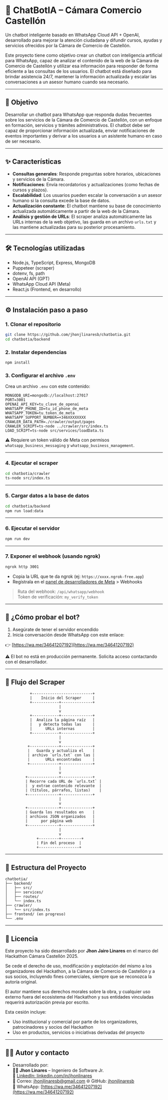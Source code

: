 # 🤖 ChatBotIA – Cámara Comercio Castellón

Un chatbot inteligente basado en WhatsApp Cloud API + OpenAI, desarrollado para mejorar la atención ciudadana y difundir cursos, ayudas y servicios ofrecidos por la Cámara de Comercio de Castellón.

Este proyecto tiene como objetivo crear un chatbot con inteligencia artificial para WhatsApp, capaz de analizar el contenido de la web de la Cámara de Comercio de Castellón y utilizar esa información para responder de forma eficiente a las consultas de los usuarios. El chatbot está diseñado para brindar asistencia 24/7, mantener la información actualizada y escalar las conversaciones a un asesor humano cuando sea necesario.

---

## 🧠 Objetivo

Desarrollar un chatbot para WhatsApp que responda dudas frecuentes sobre los servicios de la Cámara de Comercio de Castellón, con un enfoque en formación, servicios y trámites administrativos. El chatbot debe ser capaz de proporcionar información actualizada, enviar notificaciones de eventos importantes y derivar a los usuarios a un asistente humano en caso de ser necesario.

---

## ✨ Características

* **Consultas generales**: Responde preguntas sobre horarios, ubicaciones y servicios de la Cámara.
* **Notificaciones**: Envía recordatorios y actualizaciones (como fechas de cursos y plazos).
* **Escalabilidad**: Los usuarios pueden escalar la conversación a un asesor humano si la consulta excede la base de datos.
* **Actualización constante**: El chatbot mantiene su base de conocimiento actualizada automáticamente a partir de la web de la Cámara.
* **Análisis y gestión de URLs**: El scraper analiza automáticamente las URLs internas de la web objetivo, las guarda en un archivo `urls.txt` y las mantiene actualizadas para su posterior procesamiento.

---

## 🛠️ Tecnologías utilizadas

* Node.js, TypeScript, Express, MongoDB
* Puppeteer (scraper)
* dotenv, fs, path
* OpenAI API (GPT)
* WhatsApp Cloud API (Meta)
* React.js (Frontend, en desarrollo)

---

## ⚙️ Instalación paso a paso

### 1. Clonar el repositorio

```bash
git clone https://github.com/jhonjlinaresb/chatbotia.git
cd chatbotia/backend
```

### 2. Instalar dependencias

```bash
npm install
```

### 3. Configurar el archivo `.env`

Crea un archivo `.env` con este contenido:

```env
MONGODB_URI=mongodb://localhost:27017
PORT=3001
OPENAI_API_KEY=tu_clave_de_openai
WHATSAPP_PHONE_ID=tu_id_phone_de_meta
WHATSAPP_TOKEN=tu_token_de_meta
WHATSAPP_SUPPORT_NUMBER=+346XXXXXXXX
CRAWLER_DATA_PATH=./crawler/output/pages
CRAWLER_SCRIPT=ts-node ../crawler/src/index.ts
LOAD_SCRIPT=ts-node src/services/loadData.ts
```

⚠️ Requiere un token válido de Meta con permisos `whatsapp_business_messaging` y `whatsapp_business_management`.

---

### 4. Ejecutar el scraper

```bash
cd chatbotia/crawler
ts-node src/index.ts
```

---

### 5. Cargar datos a la base de datos

```bash
cd chatbotia/backend
npm run load:data
```

---

### 6. Ejecutar el servidor

```bash
npm run dev
```

---

### 7. Exponer el webhook (usando ngrok)

```bash
ngrok http 3001
```

- Copia la URL que te da ngrok (ej: `https://xxxx.ngrok-free.app`)
- Regístrala en el [panel de desarrolladores de Meta](https://developers.facebook.com/apps/) > Webhooks

> Ruta del webhook: `/api/whatsapp/webhook`  
> Token de verificación: `my_verify_token`

---

## 🧪 ¿Cómo probar el bot?

1. Asegúrate de tener el servidor encendido
2. Inicia conversación desde WhatsApp con este enlace:

👉 [https://wa.me/34641207192](https://wa.me/34641207192)

⚠️ El bot no está en producción permanente. Solicita acceso contactando con el desarrollador.

---

## 🔄 Flujo del Scraper

```text
           +---------------------------+
           |    Inicio del Scraper     |
           +------------+--------------+
                        |
                        v
           +------------+--------------+
           |  Analiza la página raíz   |
           |   y detecta todas las     |
           |      URLs internas        |
           +------------+--------------+
                        |
                        v
          +-------------+--------------+
          |   Guarda y actualiza el    |
          | archivo `urls.txt` con las |
          |       URLs encontradas     |
          +-------------+--------------+
                        |
                        v
         +--------------+--------------+
         | Recorre cada URL de `urls.txt` |
         |  y extrae contenido relevante  |
         | (títulos, párrafos, listas)    |
         +--------------+--------------+
                        |
                        v
         +--------------+--------------+
         | Guarda los resultados en    |
         | archivos JSON organizados   |
         |      por página web         |
         +--------------+--------------+
                        |
                        v
              +---------+---------+
              | Fin del proceso  |
              +------------------+
```

---

## 🧩 Estructura del Proyecto

```
chatbotia/
├── backend/
│   ├── src/
│   ├── services/
│   ├── routes/
│   └── index.ts
├── crawler/
│   └── src/index.ts
├── frontend/ (en progreso)
└── .env
```

---

## 🪪 Licencia

Este proyecto ha sido desarrollado por **Jhon Jairo Linares** en el marco del Hackathon Cámara Castellón 2025.

Se cede el derecho de uso, modificación y explotación del mismo a los organizadores del Hackathon, a la Cámara de Comercio de Castellón y a sus socios, incluyendo fines comerciales, siempre que se reconozca la autoría original.

El autor mantiene sus derechos morales sobre la obra, y cualquier uso externo fuera del ecosistema del Hackathon y sus entidades vinculadas requerirá autorización previa por escrito.

Esta cesión incluye:
- Uso institucional y comercial por parte de los organizadores, patrocinadores y socios del Hackathon
- Uso en productos, servicios o iniciativas derivadas del proyecto

---

## 👨‍💻 Autor y contacto

* Desarrollado por:  
👨‍💻 **Jhon Linares** – Ingeniero de Software Jr.  
🔗 [LinkedIn: linkedin.com/in/jhonlinares](https://www.linkedin.com/in/jhonlinares/)  
📧 Correo: jhonjlinaresb@gmail.com 
🌐 GitHub: [jhonjlinaresb](https://github.com/jhonjlinaresb)  
📱 WhatsApp: [https://wa.me/34641207192](https://wa.me/34641207192)